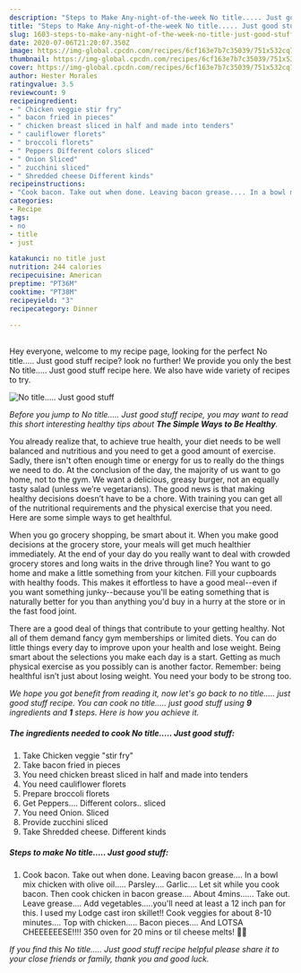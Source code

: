 ```yaml
---
description: "Steps to Make Any-night-of-the-week No title..... Just good stuff"
title: "Steps to Make Any-night-of-the-week No title..... Just good stuff"
slug: 1603-steps-to-make-any-night-of-the-week-no-title-just-good-stuff
date: 2020-07-06T21:20:07.350Z
image: https://img-global.cpcdn.com/recipes/6cf163e7b7c35039/751x532cq70/no-title-just-good-stuff-recipe-main-photo.jpg
thumbnail: https://img-global.cpcdn.com/recipes/6cf163e7b7c35039/751x532cq70/no-title-just-good-stuff-recipe-main-photo.jpg
cover: https://img-global.cpcdn.com/recipes/6cf163e7b7c35039/751x532cq70/no-title-just-good-stuff-recipe-main-photo.jpg
author: Hester Morales
ratingvalue: 3.5
reviewcount: 9
recipeingredient:
- " Chicken veggie stir fry"
- " bacon fried in pieces"
- " chicken breast sliced in half and made into tenders"
- " cauliflower florets"
- " broccoli florets"
- " Peppers Different colors sliced"
- " Onion Sliced"
- " zucchini sliced"
- " Shredded cheese Different kinds"
recipeinstructions:
- "Cook bacon. Take out when done. Leaving bacon grease.... In a bowl mix chicken with olive oil..... Parsley.... Garlic.... Let sit while you cook bacon. Then cook chicken in bacon grease.... About 4mins...... Take out. Leave grease.... Add vegetables.....you&#39;ll need at least a 12 inch pan for this. I used my Lodge cast iron skillet!! Cook veggies for about 8-10 minutes.... Top with chicken..... Bacon pieces.... And LOTSA CHEEEEEESE!!!! 350 oven for 20 mins or til cheese melts! 🥰🥰"
categories:
- Recipe
tags:
- no
- title
- just

katakunci: no title just 
nutrition: 244 calories
recipecuisine: American
preptime: "PT36M"
cooktime: "PT38M"
recipeyield: "3"
recipecategory: Dinner

---
```

<br>
Hey everyone, welcome to my recipe page, looking for the perfect No title..... Just good stuff recipe? look no further! We provide you only the best No title..... Just good stuff recipe here. We also have wide variety of recipes to try.
<br>


![No title..... Just good stuff](https://img-global.cpcdn.com/recipes/6cf163e7b7c35039/751x532cq70/no-title-just-good-stuff-recipe-main-photo.jpg)

<i>Before you jump to No title..... Just good stuff recipe, you may want to read this short interesting healthy tips about <strong>The Simple Ways to Be Healthy</strong>.</i>

You already realize that, to achieve true health, your diet needs to be well balanced and nutritious and you need to get a good amount of exercise. Sadly, there isn't often enough time or energy for us to really do the things we need to do. At the conclusion of the day, the majority of us want to go home, not to the gym. We want a delicious, greasy burger, not an equally tasty salad (unless we’re vegetarians). The good news is that making healthy decisions doesn’t have to be a chore. With training you can get all of the nutritional requirements and the physical exercise that you need. Here are some simple ways to get healthful.

When you go grocery shopping, be smart about it. When you make good decisions at the grocery store, your meals will get much healthier immediately. At the end of your day do you really want to deal with crowded grocery stores and long waits in the drive through line? You want to go home and make a little something from your kitchen. Fill your cupboards with healthy foods. This makes it effortless to have a good meal--even if you want something junky--because you'll be eating something that is naturally better for you than anything you'd buy in a hurry at the store or in the fast food joint.

There are a good deal of things that contribute to your getting healthy. Not all of them demand fancy gym memberships or limited diets. You can do little things every day to improve upon your health and lose weight. Being smart about the selections you make each day is a start. Getting as much physical exercise as you possibly can is another factor. Remember: being healthful isn’t just about losing weight. You need your body to be strong too. 


<i>We hope you got benefit from reading it, now let's go back to no title..... just good stuff recipe. You can cook no title..... just good stuff using <strong>9</strong> ingredients and <strong>1</strong> steps. Here is how you achieve it.
</i>

##### The ingredients needed to cook No title..... Just good stuff:

1. Take  Chicken veggie &#34;stir fry&#34;
1. Take  bacon fried in pieces
1. You need  chicken breast sliced in half and made into tenders
1. You need  cauliflower florets
1. Prepare  broccoli florets
1. Get  Peppers.... Different colors.. sliced
1. You need  Onion. Sliced
1. Provide  zucchini sliced
1. Take  Shredded cheese. Different kinds


##### Steps to make No title..... Just good stuff:

1. Cook bacon. Take out when done. Leaving bacon grease.... In a bowl mix chicken with olive oil..... Parsley.... Garlic.... Let sit while you cook bacon. Then cook chicken in bacon grease.... About 4mins...... Take out. Leave grease.... Add vegetables.....you&#39;ll need at least a 12 inch pan for this. I used my Lodge cast iron skillet!! Cook veggies for about 8-10 minutes.... Top with chicken..... Bacon pieces.... And LOTSA CHEEEEEESE!!!! 350 oven for 20 mins or til cheese melts! 🥰🥰


<i>If you find this No title..... Just good stuff recipe helpful please share it to your close friends or family, thank you and good luck.</i>
